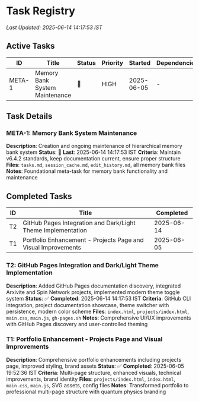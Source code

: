 # Task Registry
*Last Updated: 2025-06-14 14:17:53 IST*

## Active Tasks
| ID | Title | Status | Priority | Started | Dependencies |
|----|-------|--------|----------|---------|--------------|
| META-1 | Memory Bank System Maintenance | 🔄 | HIGH | 2025-06-05 | - |

## Task Details

### META-1: Memory Bank System Maintenance
**Description**: Creation and ongoing maintenance of hierarchical memory bank system
**Status**: 🔄 **Last**: 2025-06-14 14:17:53 IST
**Criteria**: Maintain v6.4.2 standards, keep documentation current, ensure proper structure
**Files**: `tasks.md`, `session_cache.md`, `edit_history.md`, all memory bank files
**Notes**: Foundational meta-task for memory bank functionality and maintenance

## Completed Tasks
| ID | Title | Completed |
|----|-------|-----------|
| T2 | GitHub Pages Integration and Dark/Light Theme Implementation | 2025-06-14 |
| T1 | Portfolio Enhancement - Projects Page and Visual Improvements | 2025-06-05 |

### T2: GitHub Pages Integration and Dark/Light Theme Implementation
**Description**: Added GitHub Pages documentation discovery, integrated Arxivite and Spin Network projects, implemented modern theme toggle system
**Status**: ✅ **Completed**: 2025-06-14 14:17:53 IST
**Criteria**: GitHub CLI integration, project documentation showcase, theme switcher with persistence, modern color scheme
**Files**: `index.html`, `projects/index.html`, `main.css`, `main.js`, `gh-pages.sh`
**Notes**: Comprehensive UI/UX improvements with GitHub Pages discovery and user-controlled theming

### T1: Portfolio Enhancement - Projects Page and Visual Improvements
**Description**: Comprehensive portfolio enhancements including projects page, improved styling, brand assets
**Status**: ✅ **Completed**: 2025-06-05 19:52:36 IST
**Criteria**: Multi-page structure, enhanced visuals, technical improvements, brand identity
**Files**: `projects/index.html`, `index.html`, `main.css`, `main.js`, SVG assets, config files
**Notes**: Transformed portfolio to professional multi-page structure with quantum physics branding
